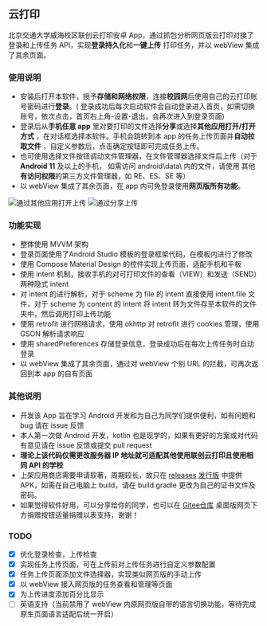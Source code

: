 ## 云打印

北京交通大学威海校区联创云打印安卓 App，通过抓包分析网页版云打印对接了登录和上传任务
API，实现**登录持久化**和**一键上传**
打印任务，并以 webView 集成了其余页面。

### 使用说明

- 安装后打开本软件，授予**存储和网络权限**，连接**校园网**后使用自己的云打印账号密码进行**登录**。(
  登录成功后每次启动软件会自动登录进入首页，如需切换账号，依次点击，首页右上角-设置-退出，会再次进入到登录页面)
- 登录后从**手机任意 app** 里对要打印的文件选择**分享**或选择**其他应用打开/打开方式**
  ，在对话框选择本软件。手机会跳转到本
  app 的任务上传页面并**自动拉取文件**
  ，自定义参数后，点击确定按钮即可完成任务上传。
- 也可使用选择文件按钮调动文件管理器，在文件管理器选择文件后上传（对于 **Android 11** 及以上的手机，
  如需访问 android\data\ 内的文件，请使用
  其他**有访问权限**的第三方文件管理器，如 RE、ES、SE 等）
- 以 webView 集成了其余页面，在 app 内可免登录使用**网页版所有功能**。

![通过其他应用打开上传](res/VIEW.gif "通过其他应用打开上传") ![通过分享上传](res/SEND.gif "通过分享上传")

### 功能实现

- 整体使用 MVVM 架构
- 登录页面使用了Android Studio 模板的登录框架代码，在模板内进行了修改
- 使用 Compose Material Design 的控件实现上传页面，适配手机和平板
- 使用 intent 机制，接收手机的对可打印文件的查看（VIEW）和发送（SEND）两种隐式 intent
- 对 intent 的进行解析，对于 scheme 为 file 的 intent 直接使用 intent.file 文件，对于 scheme 为
  content 的
  intent 将 intent 转为文件存至本软件的文件夹中，然后调用打印上传功能
- 使用 retrofit 进行网络请求，使用 okhttp 对 retrofit 进行 cookies 管理，使用 GSON 解析请求响应
- 使用 sharedPreferences 存储登录信息，登录成功后在每次上传任务时自动登录
- 以 webView 集成了其余页面，通过对 webView 个别 URL 的拦截，可再次返回到本 app 的自有页面

### 其他说明

- 开发该 App 旨在学习 Android 开发和为自己为同学们提供便利，如有问题和 bug 请在 issue 反馈
- 本人第一次做 Android 开发，kotlin 也是现学的，如果有更好的方案或对代码有意见请在 issue 反馈或提交
  pull request
- **理论上该代码仅需更改服务器 IP 地址就可适配其他使用联创云打印且使用相同 API 的学校**
- 上架应用商店需要申请软著，周期较长，故只在
  [releases](https://github.com/Darley-Wey/UniFound-Printer/releases)
  [发行版](https://gitee.com/Darley-Wey/Unifound-Printer/releases)
  中提供 APK，如需在自己电脑上 build，请在 build.gradle 更改为自己的证书文件及密码。
- 如果觉得软件好用，可以分享给你的同学，也可以在
  [Gitee仓库](https://gitee.com/Darley-Wey/Unifound-Printer)
  桌面版网页下方捐赠按钮适量捐赠以表支持，谢谢！

### TODO

- [x] 优化登录检查，上传检查
- [x] 实现任务上传页面，可在上传前对上传任务进行自定义参数配置
- [x] 任务上传页面添加文件选择器，实现类似网页版的手动上传
- [x] 以 webView 接入网页版的任务查看和管理等页面
- [x] 为上传进度添加百分比显示
- [ ] 英语支持（当前禁用了 webView 内原网页版自带的语言切换功能，等待完成原生页面语言适配后统一开启）
